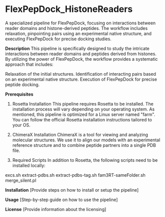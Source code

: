 # FlexPepDock_HistoneReaders
A specialized pipeline for FlexPepDock, focusing on interactions between reader domains and histone-derived peptides. The workflow includes relaxation, pinpointing pairs using an experimental native structure, and executing FlexPepDock for precise docking studies.

**Description**
This pipeline is specifically designed to study the intricate interactions between reader domains and peptides derived from histones. By utilizing the power of FlexPepDock, the workflow provides a systematic approach that includes:

Relaxation of the initial structures.
Identification of interacting pairs based on an experimental native structure.
Execution of FlexPepDock for precise peptide docking.

**Prerequisites**
1. Rosetta Installation
This pipeline requires Rosetta to be installed. The installation process will vary depending on your operating system. As mentioned, this pipeline is optimized for a Linux server named "farm". You can follow the official Rosetta installation instructions tailored to your OS.

2. ChimeraX Installation
ChimeraX is a tool for viewing and analyzing molecular structures. We use it to align our models with an experimental reference structure and to combine peptide partners into a single PDB file.

4. Required Scripts
In addition to Rosetta, the following scripts need to be installed locally:

excs.sh
extract-pdbs.sh
extract-pdbs-tag.sh
fam3RT-sameFolder.sh
merge_silent.pl

**Installation**
[Provide steps on how to install or setup the pipeline]

**Usage**
[Step-by-step guide on how to use the pipeline]

**License**
[Provide information about the licensing]


